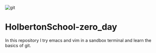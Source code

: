 <img src="https://www.ashishvishwakarma.com/assets/2018-06-16/Git-Banner.png" alt="git">

# HolbertonSchool-zero_day

In this repository I try emacs and vim in a sandbox terminal and learn the basics of git.
